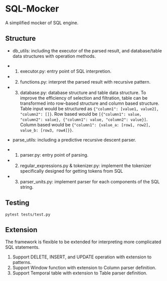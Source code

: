 # SQL-Mocker
A simplified mocker of SQL engine.

## Structure
- db_utils: including the executor of the parsed result, and database/table data structures with operation methods.
- 1. executor.py: entry point of SQL interpretion.
- 2. functions.py: interpret the parsed result with recursive pattern.
- 3. database.py: database structure and table data structure. To improve the efficiency of selection and filtration, table can be transformed into row-based structure and column based structure. Table input would be structured as ```{"column1": [value1, value2], "column2": []}```. Row based would be ```[{"column1": value, "column2": value}, {"column1": value, "column2": value}]```. Column based would be ```{"column1": {value_a: [row1, row2], value_b: [row3, row4]}}```.

- parse_utils: including a predictive recursive descent parser. 
- 1. parser.py: entry point of parsing.
- 2. regular_expressions.py & tokenizer.py: implement the tokenizer specifically designed for getting tokens from SQL
- 3. parser_units.py: implement parser for each components of the SQL string.

## Testing
```pytest tests/test.py```

## Extension
The framework is flexible to be extended for interpreting more complicated SQL statements. 
1. Support DELETE, INSERT, and UPDATE operation with extension to patterns.
2. Support Window function with extension to Column parser definition.
3. Support Temporal table with extension to Table parser definition.
